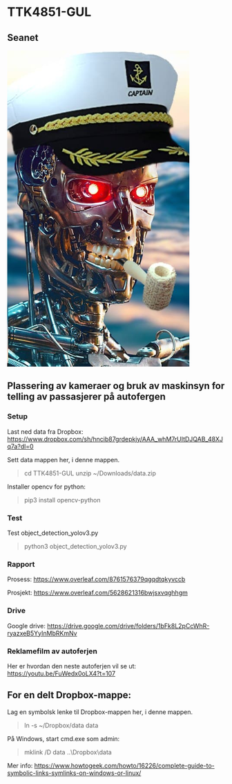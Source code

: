 # TTK4851-GUL

## Seanet

![alt text](logo.jpg "Captain")

## Plassering av kameraer og bruk av maskinsyn for telling av passasjerer på autofergen

### Setup

Last ned data fra Dropbox: https://www.dropbox.com/sh/hncib87grdepkjy/AAA_whM7rUItDJQAB_48XJq7a?dl=0

Sett data mappen her, i denne mappen.

> cd TTK4851-GUL
> unzip ~/Downloads/data.zip

Installer opencv for python:

> pip3 install opencv-python

### Test

Test object_detection_yolov3.py

> python3 object_detection_yolov3.py

### Rapport

Prosess: https://www.overleaf.com/8761576379qgqdtqkyvccb

Prosjekt: https://www.overleaf.com/5628621316bwjsxvqghhgm

### Drive

Google drive: https://drive.google.com/drive/folders/1bFk8L2pCcWhR-ryazxeB5YyInMbRKmNv

### Reklamefilm av autoferjen

Her er hvordan den neste autoferjen vil se ut: https://youtu.be/FuWedx0oLX4?t=107

## For en delt Dropbox-mappe:

Lag en symbolsk lenke til Dropbox-mappen her, i denne mappen.

> ln -s ~/Dropbox/data data

På Windows, start cmd.exe som admin:

> mklink /D data ..\Dropbox\data

Mer info: https://www.howtogeek.com/howto/16226/complete-guide-to-symbolic-links-symlinks-on-windows-or-linux/
